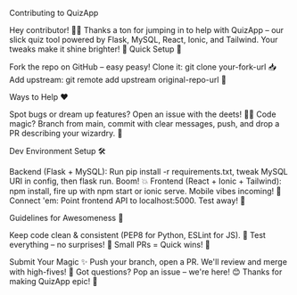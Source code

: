 Contributing to QuizApp

Hey contributor! 👋✨ Thanks a ton for jumping in to help with QuizApp – our slick quiz tool powered by Flask, MySQL, React, Ionic, and Tailwind. Your tweaks make it shine brighter! 🚀
Quick Setup 🚀

Fork the repo on GitHub – easy peasy!
Clone it: git clone your-fork-url 📥
Add upstream: git remote add upstream original-repo-url 🔄

Ways to Help ❤️

Spot bugs or dream up features? Open an issue with the deets! 🐛💡
Code magic? Branch from main, commit with clear messages, push, and drop a PR describing your wizardry. 📝

Dev Environment Setup 🛠️

Backend (Flask + MySQL):
Run pip install -r requirements.txt, tweak MySQL URI in config, then flask run. Boom! 💥
Frontend (React + Ionic + Tailwind):
npm install, fire up with npm start or ionic serve. Mobile vibes incoming! 📱
Connect 'em: Point frontend API to localhost:5000. Test away! 🔗

Guidelines for Awesomeness 🌟

Keep code clean & consistent (PEP8 for Python, ESLint for JS). 🧼
Test everything – no surprises! 🧪
Small PRs = Quick wins! 🎉

Submit Your Magic ✨
Push your branch, open a PR. We'll review and merge with high-fives! 🙌
Got questions? Pop an issue – we're here! 😊 Thanks for making QuizApp epic! 🌈